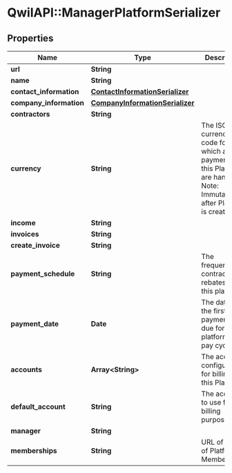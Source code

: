 # QwilAPI::ManagerPlatformSerializer

## Properties
Name | Type | Description | Notes
------------ | ------------- | ------------- | -------------
**url** | **String** |  | 
**name** | **String** |  | 
**contact_information** | [**ContactInformationSerializer**](ContactInformationSerializer.md) |  | 
**company_information** | [**CompanyInformationSerializer**](CompanyInformationSerializer.md) |  | 
**contractors** | **String** |  | 
**currency** | **String** | The ISO 4217 currency code for which all payments for this Platform are handled. Note: Immutable after Platform is created. | 
**income** | **String** |  | 
**invoices** | **String** |  | 
**create_invoice** | **String** |  | 
**payment_schedule** | **String** | The frequency of contractor rebates on this platform. | 
**payment_date** | **Date** | The date that the first payment is due for the platform&#39;s pay cycle. | 
**accounts** | **Array&lt;String&gt;** | The accounts configured for billing on this Platform. | 
**default_account** | **String** | The account to use for billing purposes. | 
**manager** | **String** |  | 
**memberships** | **String** | URL of the list of Platform Memberships. | 


